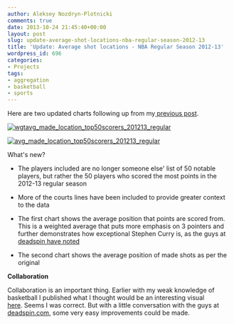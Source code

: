 ```yaml
---
author: Aleksey Nozdryn-Plotnicki
comments: true
date: 2013-10-24 21:45:40+00:00
layout: post
slug: update-average-shot-locations-nba-regular-season-2012-13
title: 'Update: Average shot locations - NBA Regular Season 2012-13'
wordpress_id: 696
categories:
- Projects
tags:
- aggregation
- basketball
- sports
---
```


Here are two updated charts following up from my[ previous post](http://alekseynp.com/2013/10/13/average-made-shot-location-nba-regular-season-2012-13/).

[![wgtavg_made_location_top50scorers_201213_regular](http://alekseynp.com/wp-content/uploads/2013/10/wgtavg_made_location_top50scorers_201213_regular.png)](http://alekseynp.com/wp-content/uploads/2013/10/wgtavg_made_location_top50scorers_201213_regular.png)

[![avg_made_location_top50scorers_201213_regular](http://alekseynp.com/wp-content/uploads/2013/10/avg_made_location_top50scorers_201213_regular.png)](http://alekseynp.com/wp-content/uploads/2013/10/avg_made_location_top50scorers_201213_regular.png)

What's new?



	
  * The players included are no longer someone else' list of 50 notable players, but rather the 50 players who scored the most points in the 2012-13 regular season

	
  * More of the courts lines have been included to provide greater context to the data

	
  * The first chart shows the average position that points are scored from. This is a weighted average that puts more emphasis on 3 pointers and further demonstrates how exceptional Stephen Curry is, as the guys at [deadspin have noted](http://regressing.deadspin.com/stephen-currys-numbers-are-as-unlikely-and-wonderful-a-1449057524)

	
  * The second chart shows the average position of made shots as per the original




**Collaboration**

Collaboration is an important thing. Earlier with my weak knowledge of basketball I published what I thought would be an interesting visual [here](http://alekseynp.com/2013/10/13/average-made-shot-location-nba-regular-season-2012-13/). Seems I was correct. But with a little conversation with the guys at [deadspin.com](deadspin.com), some very easy improvements could be made.
